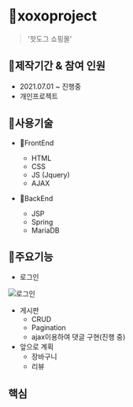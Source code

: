 # 🍡xoxoproject
>'핫도그 쇼핑몰'

## 📆제작기간 & 참여 인원
* 2021.07.01 ~ 진행중
* 개인프로젝트

## 🔨사용기술
* 📝FrontEnd
  * HTML
  * CSS
  * JS (Jquery)
  * AJAX

* 📝BackEnd
  * JSP
  * Spring
  * MariaDB
  
## 📌주요기능
* 로그인

![로그인](https://user-images.githubusercontent.com/65888101/132170784-e4f7b962-3007-4fd7-8cc5-95fcccfac4d2.png)

* 게시판 
  * CRUD
  * Pagination
  * ajax이용하여 댓글 구현(진행 중)
* 앞으로 계획
  * 장바구니
  * 리뷰
  
## 핵심
